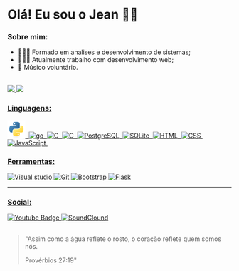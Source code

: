 # Olá! Eu sou o Jean 🖖🏾

### Sobre mim:
- 👨🏾‍🎓 Formado em analises e desenvolvimento de sistemas;
- 👨🏾‍💻 Atualmente trabalho com desenvolvimento web;
- 🎹 Músico voluntário.

<br>
<div>
  <a href="https://github.com/jeanreis-me">
  <img loading="lazy" height="180em" src="https://github-readme-stats.vercel.app/api/top-langs/?username=jeanreis-me&layout=compact&langs_count=7&theme=nightowl"/>
  <img loading="lazy" height="180em" src="https://github-readme-stats.vercel.app/api?username=jeanreis-me&show_icons=true&theme=nightowl&include_all_commits=true&count_private=true"/>
</div>

### Linguagens:
<div>
  <img src="https://github.com/devicons/devicon/blob/master/icons/python/python-original.svg" title="Python" alt="python" width="40" height="40"/>&nbsp;
  <img src="https://cdn.jsdelivr.net/gh/devicons/devicon@latest/icons/go/go-original-wordmark.svg" title="Go" alt="go" width="40" height="40"/>&nbsp;
  <img src="https://cdn.jsdelivr.net/gh/devicons/devicon@latest/icons/c/c-original.svg" title="Go" alt="C" width="40" height="40"/>&nbsp;
  <img src="https://cdn.jsdelivr.net/gh/devicons/devicon@latest/icons/cplusplus/cplusplus-original.svg" title="C++" alt="C" width="40" height="40"/>&nbsp;          
  <img src="https://cdn.jsdelivr.net/gh/devicons/devicon/icons/postgresql/postgresql-original.svg" title="PostgreSQL" alt="PostgreSQL" width="40" height="40"/>&nbsp;
  <img src="https://cdn.jsdelivr.net/gh/devicons/devicon@latest/icons/sqlite/sqlite-original.svg" title="SQLite" alt="SQLite" width="40" height="40"/>&nbsp;
  <img src="https://cdn.jsdelivr.net/gh/devicons/devicon/icons/html5/html5-original.svg" title="HTML" alt="HTML" width="40" height="40"/>&nbsp;  
  <img src="https://cdn.jsdelivr.net/gh/devicons/devicon/icons/css3/css3-original.svg" title="CSS" alt="CSS" width="40" height="40"/>&nbsp;
  <img src="https://cdn.jsdelivr.net/gh/devicons/devicon/icons/javascript/javascript-original.svg" title="JavaScript" alt="JavaScript" width="40" height="40"/>&nbsp;
</div>

### Ferramentas:

<div>
  <img src="https://img.shields.io/badge/Visual_Studio_Code-0078D4?style=for-the-badge&logo=visual%20studio%20code&logoColor=white" title="Visual Studio" alt="Visual studio"/>
  <img src="https://img.shields.io/badge/GIT-E44C30?style=for-the-badge&logo=git&logoColor=white" title="Git" alt="Git"/>
  <img src="https://img.shields.io/badge/Bootstrap-563D7C?style=for-the-badge&logo=bootstrap&logoColor=white" title="Bootstrap" alt="Bootstrap"/>
  <img src="https://img.shields.io/badge/Flask-000000?style=for-the-badge&logo=flask&logoColor=white" title="Flask" alt="Flask"/>
</div>

---  
### Social:
<div id="badges">  
  <a href = "https://www.linkedin.com/in/jeanreis-me/">
    <img src="https://img.shields.io/badge/LinkedIn-0077B5?style=for-the-badge&logo=linkedin&logoColor=white" alt="Youtube Badge"/>
  </a>
  <a href = "https://soundcloud.com/isernaej">
    <img src="https://img.shields.io/badge/SoundCloud-FF3300?style=for-the-badge&logo=soundcloud&logoColor=white" alt="SoundClound"/>
  </a>
</div>

<br>

<blockquote>
  "Assim como a água reflete o rosto, o coração reflete quem somos nós.

Provérbios 27:19"
</blockquote>


